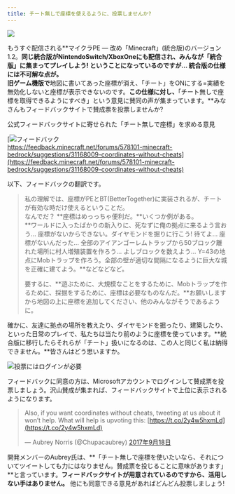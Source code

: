 ```yaml
---
title: チート無しで座標を使えるように、投票しませんか?
---
```


[![](https://www.napoan.com/wp-content/uploads/2017/09/7ea6c71c3dae9a5533a9605d49683176_absylh.jfif)](https://www.napoan.com/wp-content/uploads/2017/09/7ea6c71c3dae9a5533a9605d49683176_absylh.jfif)

もうすぐ配信される**マイクラPE ― 改め「Minecraft」(統合版)のバージョン1.2。**同じ統合版がNintendoSwitch/XboxOneにも配信され、みんなが「統合版」に集まってプレイしよう! ということになっているのですが… **統合版の仕様には不可解な点が。**  
旧ゲーム機版で**地図に書いてあった座標が消え、「チート」をONにする=実績を無効化しないと座標が表示できないのです。**この仕様に対し、**「チート無しで座標を取得できるようにすべき」という意見に賛同の声が集まっています。**みなさんもフィードバックサイトで賛成票を投票しませんか?

公式フィードバックサイトに寄せられた「チート無しで座標」を求める意見

[![フィードバック](https://cdn-ak.f.st-hatena.com/images/fotolife/s/sasigume/20210208/20210208093503.png)  
https://feedback.minecraft.net/forums/578101-minecraft-bedrock/suggestions/31168009-coordinates-without-cheats](https://feedback.minecraft.net/forums/578101-minecraft-bedrock/suggestions/31168009-coordinates-without-cheats)

以下、フィードバックの翻訳です。

> 私の理解では、座標がPEとBT(BetterTogether)に実装されるが、チートが有効な時だけ使えるということだ。  
> なんでだ？ **座標はめっっちゃ便利だ。**いくつか例がある。  
> **ワールドに入ったばかりの新入りに、死なずに俺の拠点に来るよう言おう… 座標がないからできない。ダイヤモンドを掘りに行こう! 待てよ… 座標がないんだった… 全部のアイアンゴーレムトラップから50ブロック離れた場所に村人増殖装置を作ろう… よしブロックを数えよう… Y=43の地点にMobトラップを作ろう。全部の壁が適切な間隔になるように巨大な城を正確に建てよう。**などなどなど。
> 
> 要するに、**遊ぶために、大規模なことをするために、Mobトラップを作るために、採掘をするために、座標は必要なものなんだ。**お願いしますから地図の上に座標を追加してください、他のみんながそうであるように。

確かに、友達に拠点の場所を教えたり、ダイヤモンドを掘ったり、建築したり、といった日常のプレイで、私たちは当たり前のように座標を使っています。**統合版に移行したらそれらが「チート」扱いになるのは、この人と同じく私は納得できません。**皆さんはどう思いますか。

![投票にはログインが必要](https://cdn-ak.f.st-hatena.com/images/fotolife/s/sasigume/20210208/20210208093509.png)

フィードバックに同意の方は、Microsoftアカウントでログインして賛成票を投票しましょう。沢山賛成が集まれば、フィードバックサイトで上位に表示されるようになります。

> Also, if you want coordinates without cheats, tweeting at us about it won’t help. What will help is upvoting this: [https://t.co/2y4w5hxmLd](https://t.co/2y4w5hxmLd)
> 
> — Aubrey Norris (@Chupacaubrey) [2017年9月18日](https://twitter.com/Chupacaubrey/status/909869510844223488)

開発メンバーのAubrey氏は、**「チート無しで座標を使いたいなら、それについてツイートしても力にはなりません。賛成票を投じることに意味があります」**と言っています。**フィードバックサイトが用意されているのですから、活用しない手はありません。** 他にも同意できる意見があればどんどん投票しましょう!
